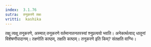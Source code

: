 ```yaml
---
index:  3.1.76
sutra:  तनूकरणे तक्षः
vritti:  kashika 
---
```


तक्षू त्वक्षू तनूकरणे, अस्मात् तनूकरणे वर्तमानातनतरस्यां श्नुप्रत्ययो भवति। अनेकार्थत्वाद् धातूनां विशेषणौपादानम्। तक्ष्णोति काष्ठम्, तक्षति काष्ठम्। तनूकरणे इति किम्? संतक्षति वाग्भिः।

